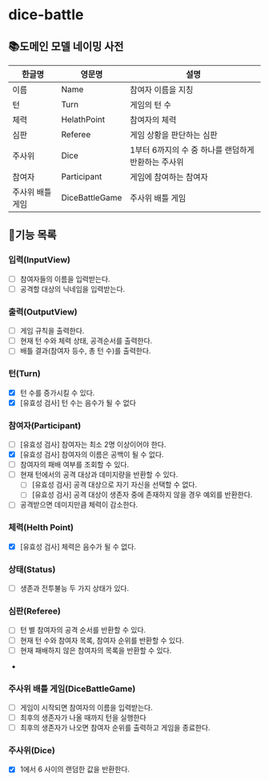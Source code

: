 # dice-battle

## 📚도메인 모델 네이밍 사전

| 한글명       | 영문명            | 설명                             |
|-----------|----------------|--------------------------------|
| 이름        | Name           | 참여자 이름을 지칭                     |
| 턴         | Turn           | 게임의 턴 수                        |
| 체력        | HelathPoint    | 참여자의 체력                        |
| 심판        | Referee        | 게임 상황을 판단하는 심판                 |
| 주사위       | Dice           | 1부터 6까지의 수 중 하나를 랜덤하게 반환하는 주사위 |
| 참여자       | Participant    | 게임에 참여하는 참여자                   |
| 주사위 배틀 게임 | DiceBattleGame | 주사위 배틀 게임                      |

## 👨기능 목록

### 입력(InputView)

- [ ] 참여자들의 이름을 입력받는다.
- [ ] 공격할 대상의 닉네임을 입력받는다.

### 출력(OutputView)

- [ ] 게임 규칙을 출력한다.
- [ ] 현재 턴 수와 체력 상태, 공격순서를 출력한다.
- [ ] 배틀 결과(참여자 등수, 총 턴 수)를 출력한다.

### 턴(Turn)

- [x] 턴 수를 증가시킬 수 있다.
- [x] [유효성 검사] 턴 수는 음수가 될 수 없다

### 참여자(Participant)

- [ ] [유효성 검사] 참여자는 최소 2명 이상이어야 한다.
- [x] [유효성 검사] 참여자의 이름은 공백이 될 수 없다.
- [ ] 참여자의 패배 여부를 조회할 수 있다.
- [ ] 현재 턴에서의 공격 대상과 데미지량을 반환할 수 있다.
    - [ ] [유효성 검사] 공격 대상으로 자기 자신을 선택할 수 없다.
    - [ ] [유효성 검사] 공격 대상이 생존자 중에 존재하지 않을 경우 예외를 반환한다.
- [ ] 공격받으면 데미지만큼 체력이 감소한다.

### 체력(Helth Point)

- [x] [유효성 검사] 체력은 음수가 될 수 없다.

### 상태(Status)

- [ ] 생존과 전투불능 두 가지 상태가 있다.

### 심판(Referee)

- [ ] 턴 별 참여자의 공격 순서를 반환할 수 있다.
- [ ] 현재 턴 수와 참여자 목록, 참여자 순위를 반환할 수 있다.
- [ ] 현재 패배하지 않은 참여자의 목록을 반환할 수 있다.
-

### 주사위 배틀 게임(DiceBattleGame)

- [ ] 게임이 시작되면 참여자의 이름을 입력받는다.
- [ ] 최후의 생존자가 나올 때까지 턴을 실행한다
- [ ] 최후의 생존자가 나오면 참여자 순위를 출력하고 게임을 종료한다.

### 주사위(Dice)

- [x] 1에서 6 사이의 랜덤한 값을 반환한다.
